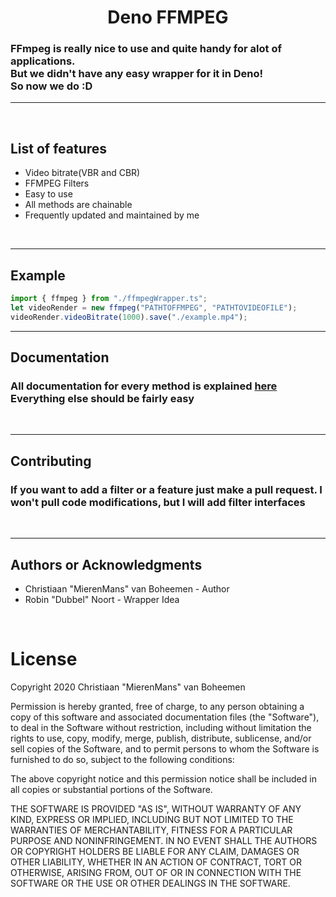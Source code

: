 <h1 align=center>Deno FFMPEG</h1>
<h3>FFmpeg is really nice to use and quite handy for alot of applications.<br>But we didn't have any easy wrapper for it in Deno!<br>So now we do :D</h3>
<hr><br>
<h2>List of features</h2>

<ul>
<li>Video bitrate(VBR and CBR)</li>
<li>FFMPEG Filters</li>
<li>Easy to use</li>
<li>All methods are chainable</li>
<li>Frequently updated and maintained by me</li>
</ul>
<br>
<hr>
<h2> Example </h2>

```js
import { ffmpeg } from "./ffmpegWrapper.ts";
let videoRender = new ffmpeg("PATHTOFFMPEG", "PATHTOVIDEOFILE");
videoRender.videoBitrate(1000).save("./example.mp4");
```
<hr>
<h2>Documentation</h2>
<h3>All documentation for every method is explained <a href=https://github.com/MierenManz/DenoFFMPEG-Docs>here</a>
<br>Everything else should be fairly easy</h3><br><hr>
<h2>Contributing</h2>
<h3>If you want to add a filter or a feature just make a pull request. I won't pull code modifications, but I will add filter interfaces</h3>
<br><hr>
<h2>Authors or Acknowledgments</h2>
<ul>
<li>Christiaan "MierenMans" van Boheemen - Author</li>
<li>Robin "Dubbel" Noort - Wrapper Idea</li>
</ul>
<br>

<h1>License</h1>
Copyright 2020 Christiaan "MierenMans" van Boheemen

Permission is hereby granted, free of charge, to any person obtaining a copy of this software and associated documentation files (the "Software"), to deal in the Software without restriction, including without limitation the rights to use, copy, modify, merge, publish, distribute, sublicense, and/or sell copies of the Software, and to permit persons to whom the Software is furnished to do so, subject to the following conditions:

The above copyright notice and this permission notice shall be included in all copies or substantial portions of the Software.

THE SOFTWARE IS PROVIDED "AS IS", WITHOUT WARRANTY OF ANY KIND, EXPRESS OR IMPLIED, INCLUDING BUT NOT LIMITED TO THE WARRANTIES OF MERCHANTABILITY, FITNESS FOR A PARTICULAR PURPOSE AND NONINFRINGEMENT. IN NO EVENT SHALL THE AUTHORS OR COPYRIGHT HOLDERS BE LIABLE FOR ANY CLAIM, DAMAGES OR OTHER LIABILITY, WHETHER IN AN ACTION OF CONTRACT, TORT OR OTHERWISE, ARISING FROM, OUT OF OR IN CONNECTION WITH THE SOFTWARE OR THE USE OR OTHER DEALINGS IN THE SOFTWARE.